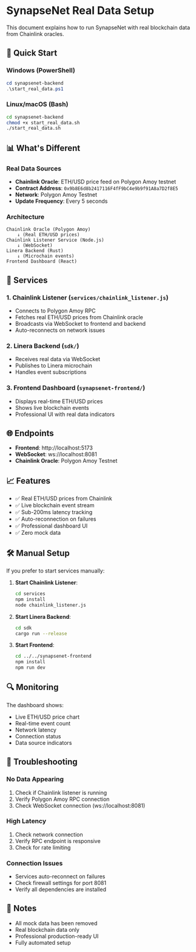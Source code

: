 # SynapseNet Real Data Setup

This document explains how to run SynapseNet with real blockchain data from Chainlink oracles.

## 🚀 Quick Start

### Windows (PowerShell)
```powershell
cd synapsenet-backend
.\start_real_data.ps1
```

### Linux/macOS (Bash)
```bash
cd synapsenet-backend
chmod +x start_real_data.sh
./start_real_data.sh
```

## 📊 What's Different

### Real Data Sources
- **Chainlink Oracle**: ETH/USD price feed on Polygon Amoy testnet
- **Contract Address**: `0x9b8E6d8b2417116F4fF9bC4e9b9f91A8a7D2f8E5`
- **Network**: Polygon Amoy Testnet
- **Update Frequency**: Every 5 seconds

### Architecture
```
Chainlink Oracle (Polygon Amoy) 
    ↓ (Real ETH/USD prices)
Chainlink Listener Service (Node.js)
    ↓ (WebSocket)
Linera Backend (Rust)
    ↓ (Microchain events)
Frontend Dashboard (React)
```

## 🔧 Services

### 1. Chainlink Listener (`services/chainlink_listener.js`)
- Connects to Polygon Amoy RPC
- Fetches real ETH/USD prices from Chainlink oracle
- Broadcasts via WebSocket to frontend and backend
- Auto-reconnects on network issues

### 2. Linera Backend (`sdk/`)
- Receives real data via WebSocket
- Publishes to Linera microchain
- Handles event subscriptions

### 3. Frontend Dashboard (`synapsenet-frontend/`)
- Displays real-time ETH/USD prices
- Shows live blockchain events
- Professional UI with real data indicators

## 🌐 Endpoints

- **Frontend**: http://localhost:5173
- **WebSocket**: ws://localhost:8081
- **Chainlink Oracle**: Polygon Amoy Testnet

## 📈 Features

- ✅ Real ETH/USD prices from Chainlink
- ✅ Live blockchain event stream
- ✅ Sub-200ms latency tracking
- ✅ Auto-reconnection on failures
- ✅ Professional dashboard UI
- ✅ Zero mock data

## 🛠️ Manual Setup

If you prefer to start services manually:

1. **Start Chainlink Listener**:
   ```bash
   cd services
   npm install
   node chainlink_listener.js
   ```

2. **Start Linera Backend**:
   ```bash
   cd sdk
   cargo run --release
   ```

3. **Start Frontend**:
   ```bash
   cd ../../synapsenet-frontend
   npm install
   npm run dev
   ```

## 🔍 Monitoring

The dashboard shows:
- Live ETH/USD price chart
- Real-time event count
- Network latency
- Connection status
- Data source indicators

## 🚨 Troubleshooting

### No Data Appearing
1. Check if Chainlink listener is running
2. Verify Polygon Amoy RPC connection
3. Check WebSocket connection (ws://localhost:8081)

### High Latency
1. Check network connection
2. Verify RPC endpoint is responsive
3. Check for rate limiting

### Connection Issues
- Services auto-reconnect on failures
- Check firewall settings for port 8081
- Verify all dependencies are installed

## 📝 Notes

- All mock data has been removed
- Real blockchain data only
- Professional production-ready UI
- Fully automated setup
